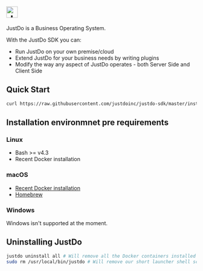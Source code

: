 # <a href='https://www.justdo.com'><img src='https://app.justdo.com/layout/logos-ext/justdo_logo_with_text_webapp_navbar.png' height='30' alt='JustDo SDK'></a>

JustDo is a Business Operating System.

With the JustDo SDK you can:

* Run JustDo on your own premise/cloud
* Extend JustDo for your business needs by writing plugins
* Modify the way any aspect of JustDo operates - both Server Side and Client Side

## Quick Start

```bash
curl https://raw.githubusercontent.com/justdoinc/justdo-sdk/master/install.bash | bash
```

## Installation environmnet pre requirements

### Linux

* Bash >= v4.3
* Recent Docker installation

### macOS

* <a href="https://docs.docker.com/docker-for-mac/">Recent Docker installation</a>
* <a href="http://brew.sh/">Homebrew</a>

### Windows

Windows isn't supported at the moment.

## Uninstalling JustDo

```bash
justdo uninstall all # Will remove all the Docker containers installed by the JustDo SDK
sudo rm /usr/local/bin/justdo # Will remove our short launcher shell script
```
